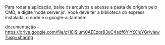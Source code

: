 Para rodar a aplicação, baixe os arquivos e acesse a pasta de origem pelo CMD, e digite 'node server.js'. Você deve ter a biblioteca do express instalada, o node e o google-ai também.

documentação - https://drive.google.com/file/d/18jSlum0AEEzpr83uC4adf6YiYtX1uYGr/view?usp=sharing
